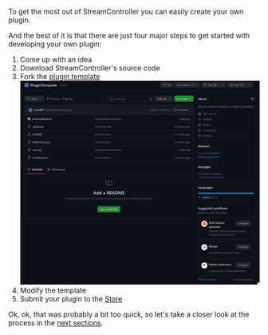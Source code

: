 To get the most out of StreamController you can easily create your own plugin.


And the best of it is that there are just four major steps to get started with developing your own plugin:


1. Come up with an idea
2. Download StreamController's source code
3. Fork the [plugin template](https://github.com/Core447/PluginTemplate)
![PluginTemplageGit](../assets/PluginTemplateGit.png)
4. Modify the template
5. Submit your plugin to the [Store](https://github.com/Core447/StreamController-Store)

Ok, ok, that was probably a bit too quick, so let's take a closer look at the process in the [next sections](./plugin_template/overview.md).